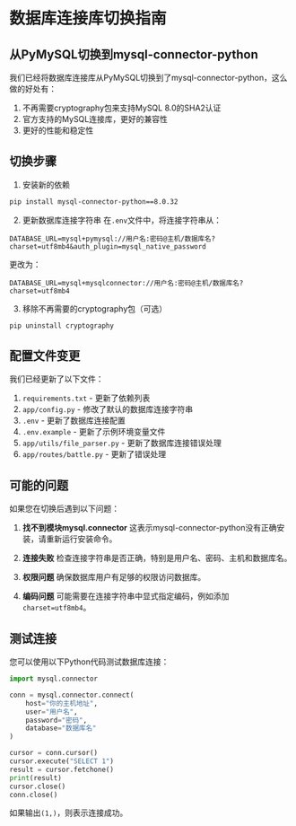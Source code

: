 # 数据库连接库切换指南

## 从PyMySQL切换到mysql-connector-python

我们已经将数据库连接库从PyMySQL切换到了mysql-connector-python，这么做的好处有：

1. 不再需要cryptography包来支持MySQL 8.0的SHA2认证
2. 官方支持的MySQL连接库，更好的兼容性
3. 更好的性能和稳定性

## 切换步骤

1. 安装新的依赖
```bash
pip install mysql-connector-python==8.0.32
```

2. 更新数据库连接字符串
在`.env`文件中，将连接字符串从：
```
DATABASE_URL=mysql+pymysql://用户名:密码@主机/数据库名?charset=utf8mb4&auth_plugin=mysql_native_password
```
更改为：
```
DATABASE_URL=mysql+mysqlconnector://用户名:密码@主机/数据库名?charset=utf8mb4
```

3. 移除不再需要的cryptography包（可选）
```bash
pip uninstall cryptography
```

## 配置文件变更

我们已经更新了以下文件：

1. `requirements.txt` - 更新了依赖列表
2. `app/config.py` - 修改了默认的数据库连接字符串
3. `.env` - 更新了数据库连接配置
4. `.env.example` - 更新了示例环境变量文件
5. `app/utils/file_parser.py` - 更新了数据库连接错误处理
6. `app/routes/battle.py` - 更新了错误处理

## 可能的问题

如果您在切换后遇到以下问题：

1. **找不到模块mysql.connector**
   这表示mysql-connector-python没有正确安装，请重新运行安装命令。

2. **连接失败**
   检查连接字符串是否正确，特别是用户名、密码、主机和数据库名。

3. **权限问题**
   确保数据库用户有足够的权限访问数据库。

4. **编码问题**
   可能需要在连接字符串中显式指定编码，例如添加`charset=utf8mb4`。

## 测试连接

您可以使用以下Python代码测试数据库连接：

```python
import mysql.connector

conn = mysql.connector.connect(
    host="你的主机地址",
    user="用户名",
    password="密码",
    database="数据库名"
)

cursor = conn.cursor()
cursor.execute("SELECT 1")
result = cursor.fetchone()
print(result)
cursor.close()
conn.close()
```

如果输出`(1,)`，则表示连接成功。 